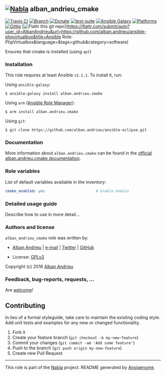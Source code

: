 ## [![Nabla](https://debops.org/images/debops-small.png)](https://github.com/AlbanAndrieu) alban_andrieu_cmake

<!-- This file was generated by Ansigenome. Do not edit this file directly but
     instead have a look at the files in the ./meta/ directory. -->

[![Travis CI](https://img.shields.io/travis/AlbanAndrieu/ansible-cmake.svg?style=flat)](https://travis-ci.org/AlbanAndrieu/ansible-cmake)
[![Branch](http://img.shields.io/github/tag/AlbanAndrieu/ansible-cmake.svg?style=flat-square)](https://github.com/AlbanAndrieu/ansible-cmake/tree/master)
[![Donate](https://img.shields.io/gratipay/AlbanAndrieu.svg?style=flat)](https://www.gratipay.com/AlbanAndrieu)
[![test-suite](https://img.shields.io/badge/test--suite-ansible--alban__andrieu__cmake-blue.svg?style=flat)](https://github.com/AlbanAndrieu/test-suite/tree/master/ansible-alban_andrieu_cmake/)
[![Ansible Galaxy](https://img.shields.io/badge/galaxy-alban.andrieu.cmake-660198.svg?style=flat)](https://galaxy.ansible.com/detail#/role/1628)
[![Platforms](http://img.shields.io/badge/platforms-el%20/%20ubuntu-lightgrey.svg?style=flat)](#)
[![Gittip](http://img.shields.io/gittip/alban.andrieu.svg)](https://www.gittip.com/alban.andrieu/)
[![Flattr this git repo](http://api.flattr.com/button/flattr-badge-large.png)](https://flattr.com/submit/auto?user_id=AlbanAndrieu&url=https://github.com/alban.andrieu/ansible-phpvirtualbox&title=Ansible Role: PhpVirtualbox&language=&tags=github&category=software)

Ensures that cmake is installed (using `apt`)


### Installation

This role requires at least Ansible `v2.1.1`. To install it, run:

Using `ansible-galaxy`:
```shell
$ ansible-galaxy install alban.andrieu.cmake
```

Using `arm` ([Ansible Role Manager](https://github.com/mirskytech/ansible-role-manager/)):
```shell
$ arm install alban.andrieu.cmake
```

Using `git`:
```shell
$ git clone https://github.com/alban.andrieu/ansible-eclipse.git
```

### Documentation

More information about `alban.andrieu.cmake` can be found in the
[official alban.andrieu.cmake documentation](https://docs.debops.org/en/latest/ansible/roles/ansible-cmake/docs/).


### Role variables

List of default variables available in the inventory:

```YAML
cmake_enabled: yes                       # Enable module
```


### Detailed usage guide

Describe how to use in more detail...


### Authors and license

`alban_andrieu_cmake` role was written by:

- [Alban Andrieu](fr.linkedin.com/in/nabla/) | [e-mail](mailto:alban.andrieu@free.fr) | [Twitter](https://twitter.com/AlbanAndrieu) | [GitHub](https://github.com/AlbanAndrieu)

- License: [GPLv3](https://tldrlegal.com/license/gnu-general-public-license-v3-%28gpl-3%29)

Copyright (c) 2016 [Alban Andrieu](https://alban-andrieu.com/)

### Feedback, bug-reports, requests, ...

Are [welcome](https://github.com/AlbanAndrieu/ansible-cmake/issues)!

## Contributing
In lieu of a formal styleguide, take care to maintain the existing coding style. Add unit tests and examples for any new or changed functionality.

1. Fork it
2. Create your feature branch (`git checkout -b my-new-feature`)
3. Commit your changes (`git commit -am 'Add some feature'`)
4. Push to the branch (`git push origin my-new-feature`)
5. Create new Pull Request

***

This role is part of the [Nabla](https://github.com/AlbanAndrieu) project.
README generated by [Ansigenome](https://github.com/nickjj/ansigenome/).
